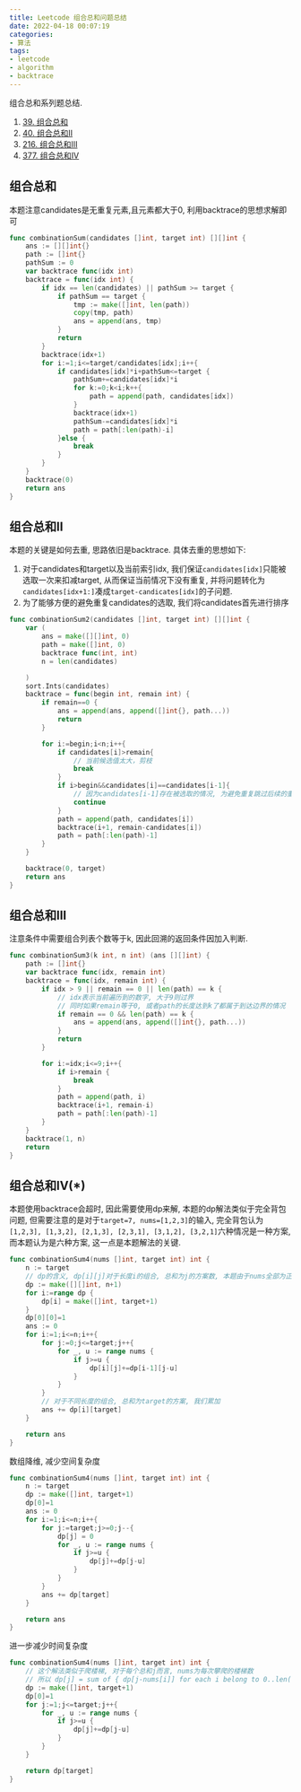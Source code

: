 ```yaml
---
title: Leetcode 组合总和问题总结
date: 2022-04-18 00:07:19
categories:
- 算法
tags:
- leetcode
- algorithm
- backtrace
---
```


组合总和系列题总结.
1. [39. 组合总和](https://leetcode-cn.com/problems/combination-sum/)
2. [40. 组合总和II](https://leetcode-cn.com/problems/combination-sum-ii/)
3. [216. 组合总和III](https://leetcode-cn.com/problems/combination-sum-iii/)
4. [377. 组合总和IV](https://leetcode-cn.com/problems/combination-sum-iv/)
<!-- more -->

## 组合总和
本题注意candidates是无重复元素,且元素都大于0, 利用backtrace的思想求解即可
```go
func combinationSum(candidates []int, target int) [][]int {
    ans := [][]int{}
    path := []int{}
    pathSum := 0
    var backtrace func(idx int)
    backtrace = func(idx int) {
        if idx == len(candidates) || pathSum >= target {
            if pathSum == target {
                tmp := make([]int, len(path))
                copy(tmp, path)
                ans = append(ans, tmp)
            }
            return
        }
        backtrace(idx+1)
        for i:=1;i<=target/candidates[idx];i++{
            if candidates[idx]*i+pathSum<=target {
                pathSum+=candidates[idx]*i
                for k:=0;k<i;k++{
                    path = append(path, candidates[idx])
                }
                backtrace(idx+1)
                pathSum-=candidates[idx]*i
                path = path[:len(path)-i]
            }else {
                break
            }
        }
    }
    backtrace(0)
    return ans
}
```

## 组合总和II
本题的关键是如何去重, 思路依旧是backtrace. 具体去重的思想如下:
1. 对于candidates和target以及当前索引idx, 我们保证`candidates[idx]`只能被选取一次来扣减target, 从而保证当前情况下没有重复, 并将问题转化为`candidates[idx+1:]`凑成`target-candicates[idx]`的子问题.
2. 为了能够方便的避免重复candidates的选取, 我们将candidates首先进行排序

```go
func combinationSum2(candidates []int, target int) [][]int {
    var (
        ans = make([][]int, 0)
        path = make([]int, 0)
        backtrace func(int, int)
        n = len(candidates)

    )
    sort.Ints(candidates)
    backtrace = func(begin int, remain int) {
        if remain==0 {
            ans = append(ans, append([]int{}, path...))
            return
        }

        for i:=begin;i<n;i++{
            if candidates[i]>remain{
                // 当前候选值太大，剪枝
                break
            }
            if i>begin&&candidates[i]==candidates[i-1]{
                // 因为candidates[i-1]存在被选取的情况, 为避免重复跳过后续的重复元素
                continue
            }
            path = append(path, candidates[i])
            backtrace(i+1, remain-candidates[i])
            path = path[:len(path)-1]
        }
    }

    backtrace(0, target)
    return ans
}
```

## 组合总和III
注意条件中需要组合列表个数等于k, 因此回溯的返回条件因加入判断.
```go
func combinationSum3(k int, n int) (ans [][]int) {
    path := []int{}
    var backtrace func(idx, remain int)
    backtrace = func(idx, remain int) {
        if idx > 9 || remain == 0 || len(path) == k {
            // idx表示当前遍历到的数字, 大于9则过界
            // 同时如果remain等于0, 或者path的长度达到k了都属于到达边界的情况
            if remain == 0 && len(path) == k {
                ans = append(ans, append([]int{}, path...))
            }
            return
        }

        for i:=idx;i<=9;i++{
            if i>remain {
                break
            }
            path = append(path, i)
            backtrace(i+1, remain-i)
            path = path[:len(path)-1]
        }
    }
    backtrace(1, n)
    return
}
```

## 组合总和IV(*)
本题使用backtrace会超时, 因此需要使用dp来解, 本题的dp解法类似于完全背包问题, 但需要注意的是对于`target=7, nums=[1,2,3]`的输入, 完全背包认为`[1,2,3], [1,3,2], [2,1,3], [2,3,1], [3,1,2], [3,2,1]`六种情况是一种方案, 而本题认为是六种方案, 这一点是本题解法的关键.
```go
func combinationSum4(nums []int, target int) int {
    n := target
    // dp的含义, dp[i][j]对于长度i的组合, 总和为j的方案数, 本题由于nums全部为正数, 因此i最大为target
    dp := make([][]int, n+1)
    for i:=range dp {
        dp[i] = make([]int, target+1)
    }
    dp[0][0]=1
    ans := 0
    for i:=1;i<=n;i++{
        for j:=0;j<=target;j++{
            for _, u := range nums {
                if j>=u {
                    dp[i][j]+=dp[i-1][j-u]
                }
            }
        }
        // 对于不同长度的组合, 总和为target的方案, 我们累加
        ans += dp[i][target]
    }

    return ans
}
```

数组降维, 减少空间复杂度
```go
func combinationSum4(nums []int, target int) int {
    n := target
    dp := make([]int, target+1)
    dp[0]=1
    ans := 0
    for i:=1;i<=n;i++{
        for j:=target;j>=0;j--{
            dp[j] = 0
            for _, u := range nums {
                if j>=u {
                    dp[j]+=dp[j-u]
                }
            }
        }
        ans += dp[target]
    }

    return ans
}
```

进一步减少时间复杂度
```go
func combinationSum4(nums []int, target int) int {
    // 这个解法类似于爬楼梯, 对于每个总和j而言, nums为每次攀爬的楼梯数
    // 所以 dp[j] = sum of { dp[j-nums[i]] for each i belong to 0..len(nums) }
    dp := make([]int, target+1)
    dp[0]=1
    for j:=1;j<=target;j++{
        for _, u := range nums {
            if j>=u {
                dp[j]+=dp[j-u]
            }
        }
    }

    return dp[target]
}
```
